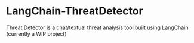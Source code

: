 # LangChain-ThreatDetector
Threat Detector is a chat/textual threat analysis tool built using LangChain (currently a WIP project)
